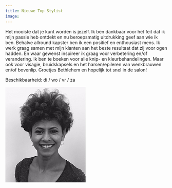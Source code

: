 ```yaml
---
title: Nieuwe Top Stylist
image: 
---
```



Het mooiste dat je kunt worden is jezelf. Ik ben dankbaar voor het feit dat ik mijn passie heb ontdekt en nu beroepsmatig uitdrukking geef aan wie ik ben. Behalve allround kapster ben ik een positief en enthousiast mens. Ik werk graag samen met mijn klanten aan het beste resultaat dat zij voor ogen hadden. En waar gewenst inspireer ik graag voor verbetering en/of verandering. Ik ben te boeken voor alle knip- en kleurbehandelingen. Maar ook voor visagie, bruidskapsels en het harsen/epileren van wenkbrauwen en/of bovenlip. Groetjes Bethlehem en hopelijk tot snel in de salon!

Beschikbaarheid: di / wo / vr / za

![](/uploads/versions/bethlehem-kapper-amsterdam-1---x----250-297x---.jpg)